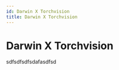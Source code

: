 ```yaml
---
id: Darwin X Torchvision
title: Darwin X Torchvision
---
```


# Darwin X Torchvision

sdfsdfsdfsdafasdfsd